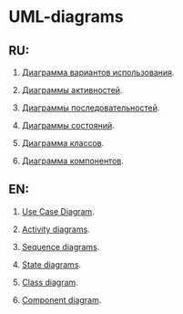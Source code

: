# UML-diagrams

## RU:

1. [Диаграмма вариантов использования](UseCase/README.md).  

2. [Диаграммы активностей](Activity.md).  

3. [Диаграммы последовательностей](Sequence.md).  

4. [Диаграммы состояний](State.md).  

5. [Диаграмма классов](Class.md).  

6. [Диаграмма компонентов](Component.md).

##
## EN:

1. [Use Case Diagram](UseCase/README.md).

2. [Activity diagrams](Activity.md).

3. [Sequence diagrams](Sequence.md).

4. [State diagrams](State.md).

5. [Class diagram](Class.md).

6. [Component diagram](Component.md).

##

